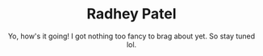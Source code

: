 <h1 align="center">
  Radhey Patel
</h1>
<p align="center">
  Yo, how's it going! I got nothing too fancy to brag about yet. So stay tuned lol.
</p>
